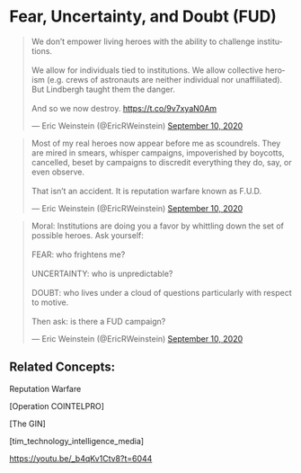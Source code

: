 # Fear, Uncertainty, and Doubt (FUD)

<blockquote class="twitter-tweet"><p lang="en" dir="ltr">We don’t empower living heroes with the ability to challenge institutions.<br><br>We allow for individuals tied to institutions. We allow collective heroism (e.g. crews of astronauts are neither individual nor unaffiliated). But Lindbergh taught them the danger.<br><br>And so we now destroy. <a href="https://t.co/9v7xyaN0Am">https://t.co/9v7xyaN0Am</a></p>&mdash; Eric Weinstein (@EricRWeinstein) <a href="https://twitter.com/EricRWeinstein/status/1304173006386733056?ref_src=twsrc%5Etfw">September 10, 2020</a></blockquote> <script async src="https://platform.twitter.com/widgets.js" charset="utf-8"></script>

<blockquote class="twitter-tweet"><p lang="en" dir="ltr">Most of my real heroes now appear before me as scoundrels. They are mired in smears, whisper campaigns, impoverished by boycotts, cancelled, beset by campaigns to discredit everything they do, say, or even observe.<br><br>That isn’t an accident. It is reputation warfare known as F.U.D.</p>&mdash; Eric Weinstein (@EricRWeinstein) <a href="https://twitter.com/EricRWeinstein/status/1304173009494630400?ref_src=twsrc%5Etfw">September 10, 2020</a></blockquote> <script async src="https://platform.twitter.com/widgets.js" charset="utf-8"></script>


<blockquote class="twitter-tweet"><p lang="en" dir="ltr">Moral: Institutions are doing you a favor by whittling down the set of possible heroes. Ask yourself:<br><br>FEAR: who frightens me?<br><br>UNCERTAINTY: who is unpredictable?<br><br>DOUBT: who lives under a cloud of questions particularly with respect to motive.<br><br>Then ask: is there a FUD campaign?</p>&mdash; Eric Weinstein (@EricRWeinstein) <a href="https://twitter.com/EricRWeinstein/status/1304173010539040771?ref_src=twsrc%5Etfw">September 10, 2020</a></blockquote> <script async src="https://platform.twitter.com/widgets.js" charset="utf-8"></script>

## Related Concepts:

Reputation Warfare

[Operation COINTELPRO]

[The GIN]

[tim_technology_intelligence_media]

https://youtu.be/_b4qKv1Ctv8?t=6044


